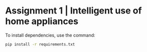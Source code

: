 # Assignment 1 | Intelligent use of home appliances

To install dependencies, use the command:

```bash
pip install -r requirements.txt
```
